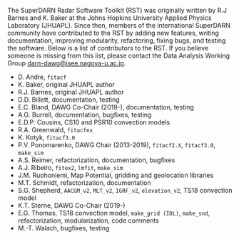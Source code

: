 The SuperDARN Radar Software Toolkit (RST) was originally written by R.J Barnes and K. Baker at the Johns Hopkins University Applied Physics Laboratory (JHUAPL). Since then, members of the international SuperDARN community have contributed to the RST by adding new features, writing documentation, improving modularity, refactoring, fixing bugs, and testing the software. Below is a list of contributors to the RST. If you believe someone is missing from this list, please contact the Data Analysis Working Group <darn-dawg@isee.nagoya-u.ac.jp>.

- D. Andre, `fitacf`
- K. Baker, original JHUAPL author
- R.J. Barnes, original JHUAPL author
- D.D. Billett, documentation, testing
- E.C. Bland, DAWG Co-Chair (2019-), documentation, testing
- A.G. Burrell, documentation, bugfixes, testing
- E.D.P. Cousins, CS10 and PSR10 convection models
- R.A. Greenwald, `fitacfex`
- K. Kotyk, `fitacf3.0`
- P.V. Ponomarenko, DAWG Chair (2013-2019), `fitacf2.X`, `fitacf3.0`, `make_sim`
- A.S. Reimer, refactorization, documentation, bugfixes
- A.J. Ribeiro, `fitex2`, `lmfit`, `make_sim`
- J.M. Ruohoniemi, Map Potential, gridding and geolocation libraries
- M.T. Schmidt, refactorization, documentation
- S.G. Shepherd, `AACGM_v2`, `MLT_v2`, `IGRF_v2`, `elevation_v2`, TS18 convection model
- K.T. Sterne, DAWG Co-Chair (2019-)
- E.G. Thomas, TS18 convection model, `make_grid (IDL)`, `make_snd`, refactorization, modularization, code comments
- M.-T. Walach, bugfixes, testing
